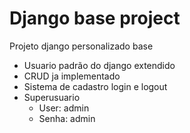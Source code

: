 # Django base project
 Projeto django personalizado base  
* Usuario padrão do django extendido
* CRUD ja implementado
* Sistema de cadastro login e logout
* Superusuario
  * User: admin  
  * Senha: admin
